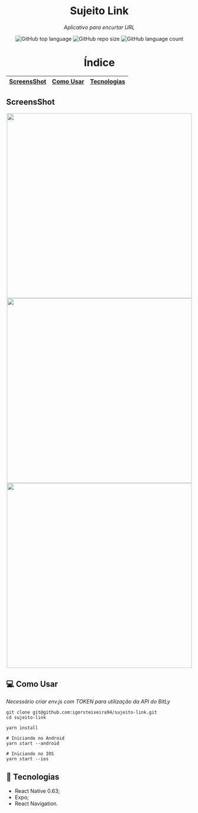 <p align="center">
<h1 align="center">Sujeito Link</h1>
<p align="center"><i>Aplicativo para encurtar URL</i></p>
</p>

<p align="center">
<img alt="GitHub top language" src="https://img.shields.io/github/languages/top/igorsteixeira94/sujeito-link?color=green">
<img alt="GitHub repo size" src="https://img.shields.io/github/repo-size/igorsteixeira94/sujeito-link?color=%green&logoColor=%green" />
<img alt="GitHub language count" src="https://img.shields.io/github/languages/count/igorsteixeira94/sujeito-link?color=%green">
</p>

<h1 align="center">Índice</h1>

[ScreensShot](#screensshot)  | [Como Usar](#computer-como-usar)  | [Tecnologias](#rocket-tecnologias)
:-------:                | ------:                       | ------:                           

## ScreensShot

<p align="center">
<img src="https://user-images.githubusercontent.com/47749249/121105586-c19caa80-c7da-11eb-9ce3-cc404c6792f0.png" height="500"/>
<img src="https://user-images.githubusercontent.com/47749249/121105408-71bde380-c7da-11eb-8324-b8616e0819c3.png" height="500"/>
<img src="https://user-images.githubusercontent.com/47749249/121105401-6ff42000-c7da-11eb-9ae1-6a52bc8efedc.png" height="500"/>

</p>


## :computer: Como Usar

*Necessário criar env.js com TOKEN para utilização da API do BitLy*

```shell
git clone git@github.com:igorsteixeira94/sujeito-link.git
cd sujeito-link

yarn install

# Iniciando no Android
yarn start --android

# Iniciando no IOS
yarn start --ios

```

## :rocket: Tecnologias

  * React Native 0.63;
  * Expo;
  * React Navigation.








